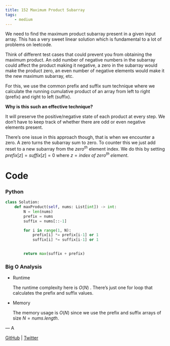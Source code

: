 ```yaml
---
title: 152 Maximum Product Subarray
tags:
    - medium
---
```




We need to find the maximum product subarray present in a given input array. This has a very sweet linear solution which is fundamental to a lot of problems on leetcode.

Think of different test cases that could prevent you from obtaining the maximum product. An odd number of negative numbers in the subarray could affect the product making it negative, a zero in the subarray would make the product zero, an even number of negative elements would make it the new maximum subarray, etc.

For this, we use the common prefix and suffix sum technique where we calculate the running cumulative product of an array from left to right (prefix) and right to left (suffix).

**Why is this such an effective technique?**

It will preserve the positive/negative state of each product at every step. We don’t have to keep track of whether there are odd or even negative elements present.

There’s one issue in this approach though, that is when we encounter a zero. A zero turns the subarray sum to zero. To counter this we just add reset to a new subarray from the $zero^{th}$ element index. We do this by setting $prefix[z] = suffix[z] = 0$ where $z = index\; of\; zero^{th} \;element$. 

# Code

### Python

```python
class Solution:
    def maxProduct(self, nums: List[int]) -> int:
        N = len(nums)
        prefix = nums
        suffix = nums[::-1]

        for i in range(1, N):
            prefix[i] *= prefix[i-1] or 1
            suffix[i] *= suffix[i-1] or 1
        

        return max(suffix + prefix)
```

### Big O Analysis

- Runtime
    
    The runtime complexity here is $O( N)$ . There’s just one for loop that calculates the prefix and suffix values.
    
- Memory
    
    The memory usage is $O(N)$ since we use the prefix and suffix arrays of size $N = nums.length$.
    

— A

[GitHub](https://github.com/AtharvaKamble) | [Twitter](https://twitter.com/AtharvaKamble07)